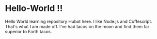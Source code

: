 # Hello-World !!
Hello World learning repository
Hubot here. I like Node.js and Coffescript. That's what I am made off. I've had tacos on the moon and find them far superior to Earth tacos.
